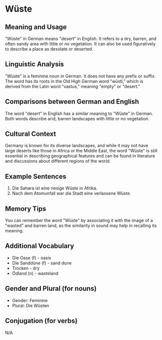 # Wüste
## Meaning and Usage
"Wüste" in German means "desert" in English. It refers to a dry, barren, and often sandy area with little or no vegetation. It can also be used figuratively to describe a place as desolate or deserted.

## Linguistic Analysis
"Wüste" is a feminine noun in German. It does not have any prefix or suffix. The word has its roots in the Old High German word "wūsti," which is derived from the Latin word "vastus," meaning "empty" or "desert."

## Comparisons between German and English
The word "desert" in English has a similar meaning to "Wüste" in German. Both words describe arid, barren landscapes with little or no vegetation.

## Cultural Context
Germany is known for its diverse landscapes, and while it may not have large deserts like those in Africa or the Middle East, the word "Wüste" is still essential in describing geographical features and can be found in literature and discussions about different regions of the world.

## Example Sentences
1. Die Sahara ist eine riesige Wüste in Afrika.
2. Nach dem Atomunfall war die Stadt eine verlassene Wüste.

## Memory Tips
You can remember the word "Wüste" by associating it with the image of a "wasted" and barren land, as the similarity in sound may help in recalling its meaning.

## Additional Vocabulary
- Die Oase (f) - oasis
- Die Sanddüne (f) - sand dune
- Trocken - dry
- Ödland (n) - wasteland

## Gender and Plural (for nouns)
- Gender: Feminine
- Plural: Die Wüsten

## Conjugation (for verbs)
N/A